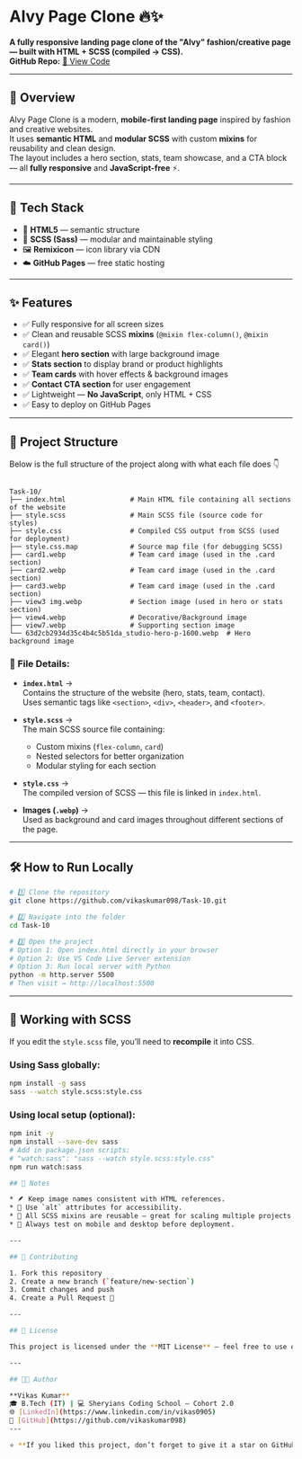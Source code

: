 
# Alvy Page Clone 🔥✨

**A fully responsive landing page clone of the "Alvy" fashion/creative page — built with HTML + SCSS (compiled → CSS).**   
**GitHub Repo:** [📂 View Code](https://github.com/vikaskumar098/Task-10.git)

---

## 🚀 Overview
Alvy Page Clone is a modern, **mobile-first landing page** inspired by fashion and creative websites.  
It uses **semantic HTML** and **modular SCSS** with custom **mixins** for reusability and clean design.  
The layout includes a hero section, stats, team showcase, and a CTA block — all **fully responsive** and **JavaScript-free** ⚡.

---

## 🧩 Tech Stack
- 🧠 **HTML5** — semantic structure  
- 🎨 **SCSS (Sass)** — modular and maintainable styling  
- 🖼️ **Remixicon** — icon library via CDN  
- ☁️ **GitHub Pages** — free static hosting  

---

## ✨ Features
- ✅ Fully responsive for all screen sizes  
- ✅ Clean and reusable SCSS **mixins** (`@mixin flex-column()`, `@mixin card()`)  
- ✅ Elegant **hero section** with large background image  
- ✅ **Stats section** to display brand or product highlights  
- ✅ **Team cards** with hover effects & background images  
- ✅ **Contact CTA section** for user engagement  
- ✅ Lightweight — **No JavaScript**, only HTML + CSS  
- ✅ Easy to deploy on GitHub Pages  

---

## 📁 Project Structure

Below is the full structure of the project along with what each file does 👇  

```

Task-10/
├── index.html                # Main HTML file containing all sections of the website
├── style.scss                # Main SCSS file (source code for styles)
├── style.css                 # Compiled CSS output from SCSS (used for deployment)
├── style.css.map             # Source map file (for debugging SCSS)
├── card1.webp                # Team card image (used in the .card section)
├── card2.webp                # Team card image (used in the .card section)
├── card3.webp                # Team card image (used in the .card section)
├── view3 img.webp            # Section image (used in hero or stats section)
├── view4.webp                # Decorative/Background image
├── view7.webp                # Supporting section image
└── 63d2cb2934d35c4b4c5b51da_studio-hero-p-1600.webp  # Hero background image

````

### 📄 File Details:

- **`index.html`** →  
  Contains the structure of the website (hero, stats, team, contact).  
  Uses semantic tags like `<section>`, `<div>`, `<header>`, and `<footer>`.

- **`style.scss`** →  
  The main SCSS source file containing:
  - Custom mixins (`flex-column`, `card`)
  - Nested selectors for better organization
  - Modular styling for each section

- **`style.css`** →  
  The compiled version of SCSS — this file is linked in `index.html`.

- **Images (`.webp`)** →  
  Used as background and card images throughout different sections of the page.

---

## 🛠️ How to Run Locally

```bash
# 1️⃣ Clone the repository
git clone https://github.com/vikaskumar098/Task-10.git

# 2️⃣ Navigate into the folder
cd Task-10

# 3️⃣ Open the project
# Option 1: Open index.html directly in your browser
# Option 2: Use VS Code Live Server extension
# Option 3: Run local server with Python
python -m http.server 5500
# Then visit → http://localhost:5500
````

---

## 🎨 Working with SCSS

If you edit the `style.scss` file, you’ll need to **recompile** it into CSS.

### Using Sass globally:

```bash
npm install -g sass
sass --watch style.scss:style.css
```

### Using local setup (optional):

```bash
npm init -y
npm install --save-dev sass
# Add in package.json scripts:
# "watch:sass": "sass --watch style.scss:style.css"
npm run watch:sass

## 📌 Notes

* 🪶 Keep image names consistent with HTML references.
* 🧩 Use `alt` attributes for accessibility.
* 🧠 All SCSS mixins are reusable — great for scaling multiple projects.
* 📱 Always test on mobile and desktop before deployment.

---

## 🤝 Contributing

1. Fork this repository
2. Create a new branch (`feature/new-section`)
3. Commit changes and push
4. Create a Pull Request 🎉

---

## 📝 License

This project is licensed under the **MIT License** — feel free to use or modify it!

---

## 👨‍💻 Author

**Vikas Kumar**  
🎓 B.Tech (IT) | 💻 Sheryians Coding School – Cohort 2.0  
🌐 [LinkedIn](https://www.linkedin.com/in/vikas0905)  
📂 [GitHub](https://github.com/vikaskumar098)
---

⭐ **If you liked this project, don’t forget to give it a star on GitHub!** ⭐
